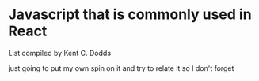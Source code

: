 # Javascript that is commonly used in React

List compiled by Kent C. Dodds

just going to put my own spin on it and try to relate it so I don't forget
